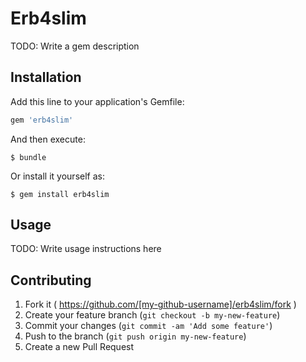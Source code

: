 # Erb4slim

TODO: Write a gem description

## Installation

Add this line to your application's Gemfile:

```ruby
gem 'erb4slim'
```

And then execute:

    $ bundle

Or install it yourself as:

    $ gem install erb4slim

## Usage

TODO: Write usage instructions here

## Contributing

1. Fork it ( https://github.com/[my-github-username]/erb4slim/fork )
2. Create your feature branch (`git checkout -b my-new-feature`)
3. Commit your changes (`git commit -am 'Add some feature'`)
4. Push to the branch (`git push origin my-new-feature`)
5. Create a new Pull Request
